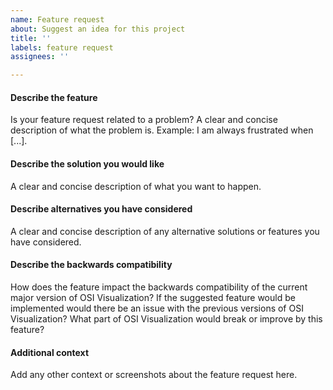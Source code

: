 ```yaml
---
name: Feature request
about: Suggest an idea for this project
title: ''
labels: feature request
assignees: ''

---
```


#### Describe the feature
Is your feature request related to a problem?
A clear and concise description of what the problem is. 
Example: I am always frustrated when [...].

#### Describe the solution you would like
A clear and concise description of what you want to happen.

#### Describe alternatives you have considered
A clear and concise description of any alternative solutions or features you have considered.

#### Describe the backwards compatibility
How does the feature impact the backwards compatibility of the current major version of OSI Visualization?
If the suggested feature would be implemented would there be an issue with the previous versions of OSI Visualization? What part of OSI Visualization would break or improve by this feature?

#### Additional context
Add any other context or screenshots about the feature request here.

